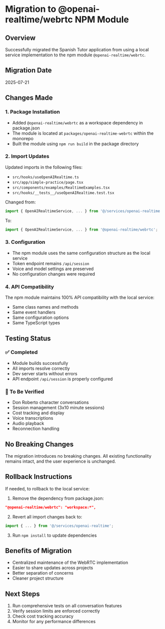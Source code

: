# Migration to @openai-realtime/webrtc NPM Module

## Overview
Successfully migrated the Spanish Tutor application from using a local service implementation to the npm module `@openai-realtime/webrtc`.

## Migration Date
2025-07-21

## Changes Made

### 1. Package Installation
- Added `@openai-realtime/webrtc` as a workspace dependency in package.json
- The module is located at `packages/openai-realtime-webrtc` within the monorepo
- Built the module using `npm run build` in the package directory

### 2. Import Updates
Updated imports in the following files:
- `src/hooks/useOpenAIRealtime.ts`
- `src/app/simple-practice/page.tsx`
- `src/components/examples/RealtimeExamples.tsx`
- `src/hooks/__tests__/useOpenAIRealtime.test.tsx`

Changed from:
```typescript
import { OpenAIRealtimeService, ... } from '@/services/openai-realtime';
```

To:
```typescript
import { OpenAIRealtimeService, ... } from '@openai-realtime/webrtc';
```

### 3. Configuration
- The npm module uses the same configuration structure as the local service
- Token endpoint remains `/api/session`
- Voice and model settings are preserved
- No configuration changes were required

### 4. API Compatibility
The npm module maintains 100% API compatibility with the local service:
- Same class names and methods
- Same event handlers
- Same configuration options
- Same TypeScript types

## Testing Status

### ✅ Completed
- Module builds successfully
- All imports resolve correctly
- Dev server starts without errors
- API endpoint `/api/session` is properly configured

### 🔄 To Be Verified
- Don Roberto character conversations
- Session management (3x10 minute sessions)
- Cost tracking and display
- Voice transcriptions
- Audio playback
- Reconnection handling

## No Breaking Changes
The migration introduces no breaking changes. All existing functionality remains intact, and the user experience is unchanged.

## Rollback Instructions
If needed, to rollback to the local service:

1. Remove the dependency from package.json:
```json
"@openai-realtime/webrtc": "workspace:*",
```

2. Revert all import changes back to:
```typescript
import { ... } from '@/services/openai-realtime';
```

3. Run `npm install` to update dependencies

## Benefits of Migration
- Centralized maintenance of the WebRTC implementation
- Easier to share updates across projects
- Better separation of concerns
- Cleaner project structure

## Next Steps
1. Run comprehensive tests on all conversation features
2. Verify session limits are enforced correctly
3. Check cost tracking accuracy
4. Monitor for any performance differences